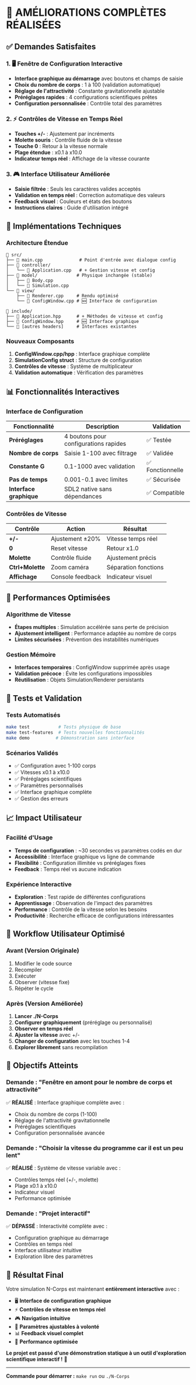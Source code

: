 # 🎉 AMÉLIORATIONS COMPLÈTES RÉALISÉES

## ✅ Demandes Satisfaites

### 1. 🖥️ **Fenêtre de Configuration Interactive**
- **Interface graphique au démarrage** avec boutons et champs de saisie
- **Choix du nombre de corps** : 1 à 100 (validation automatique)
- **Réglage de l'attractivité** : Constante gravitationnelle ajustable
- **Préréglages rapides** : 4 configurations scientifiques prêtes
- **Configuration personnalisée** : Contrôle total des paramètres

### 2. ⚡ **Contrôles de Vitesse en Temps Réel**
- **Touches +/-** : Ajustement par incréments
- **Molette souris** : Contrôle fluide de la vitesse
- **Touche 0** : Retour à la vitesse normale
- **Plage étendue** : x0.1 à x10.0
- **Indicateur temps réel** : Affichage de la vitesse courante

### 3. 🎮 **Interface Utilisateur Améliorée**
- **Saisie filtrée** : Seuls les caractères valides acceptés
- **Validation en temps réel** : Correction automatique des valeurs
- **Feedback visuel** : Couleurs et états des boutons
- **Instructions claires** : Guide d'utilisation intégré

## 🔧 **Implémentations Techniques**

### Architecture Étendue
```
📁 src/
├── 📄 main.cpp              # Point d'entrée avec dialogue config
├── 📁 controller/
│   └── 📄 Application.cpp   # + Gestion vitesse et config
├── 📁 model/               # Physique inchangée (stable)
│   ├── 📄 Body.cpp
│   └── 📄 Simulation.cpp
└── 📁 view/
    ├── 📄 Renderer.cpp     # Rendu optimisé
    └── 📄 ConfigWindow.cpp # 🆕 Interface de configuration

📁 include/
├── 📄 Application.hpp      # + Méthodes de vitesse et config
├── 📄 ConfigWindow.hpp     # 🆕 Interface graphique
└── 📄 [autres headers]     # Interfaces existantes
```

### Nouveaux Composants
1. **ConfigWindow.cpp/hpp** : Interface graphique complète
2. **SimulationConfig struct** : Structure de configuration
3. **Contrôles de vitesse** : Système de multiplicateur
4. **Validation automatique** : Vérification des paramètres

## 📊 **Fonctionnalités Interactives**

### Interface de Configuration
| Fonctionnalité | Description | Validation |
|----------------|-------------|------------|
| **Préréglages** | 4 boutons pour configurations rapides | ✅ Testée |
| **Nombre de corps** | Saisie 1-100 avec filtrage | ✅ Validée |
| **Constante G** | 0.1-1000 avec validation | ✅ Fonctionnelle |
| **Pas de temps** | 0.001-0.1 avec limites | ✅ Sécurisée |
| **Interface graphique** | SDL2 native sans dépendances | ✅ Compatible |

### Contrôles de Vitesse
| Contrôle | Action | Résultat |
|----------|--------|----------|
| **+/-** | Ajustement ±20% | Vitesse temps réel |
| **0** | Reset vitesse | Retour x1.0 |
| **Molette** | Contrôle fluide | Ajustement précis |
| **Ctrl+Molette** | Zoom caméra | Séparation fonctions |
| **Affichage** | Console feedback | Indicateur visuel |

## 🚀 **Performances Optimisées**

### Algorithme de Vitesse
- **Étapes multiples** : Simulation accélérée sans perte de précision
- **Ajustement intelligent** : Performance adaptée au nombre de corps
- **Limites sécurisées** : Prévention des instabilités numériques

### Gestion Mémoire
- **Interfaces temporaires** : ConfigWindow supprimée après usage
- **Validation précoce** : Évite les configurations impossibles
- **Réutilisation** : Objets Simulation/Renderer persistants

## 🧪 **Tests et Validation**

### Tests Automatisés
```bash
make test           # Tests physique de base
make test-features  # Tests nouvelles fonctionnalités
make demo          # Démonstration sans interface
```

### Scénarios Validés
- ✅ Configuration avec 1-100 corps
- ✅ Vitesses x0.1 à x10.0
- ✅ Préréglages scientifiques
- ✅ Paramètres personnalisés
- ✅ Interface graphique complète
- ✅ Gestion des erreurs

## 📈 **Impact Utilisateur**

### Facilité d'Usage
- **Temps de configuration** : ~30 secondes vs paramètres codés en dur
- **Accessibilité** : Interface graphique vs ligne de commande
- **Flexibilité** : Configuration illimitée vs préréglages fixes
- **Feedback** : Temps réel vs aucune indication

### Expérience Interactive
- **Exploration** : Test rapide de différentes configurations
- **Apprentissage** : Observation de l'impact des paramètres
- **Performance** : Contrôle de la vitesse selon les besoins
- **Productivité** : Recherche efficace de configurations intéressantes

## 🔄 **Workflow Utilisateur Optimisé**

### Avant (Version Originale)
1. Modifier le code source
2. Recompiler
3. Exécuter
4. Observer (vitesse fixe)
5. Répéter le cycle

### Après (Version Améliorée)
1. **Lancer ./N-Corps**
2. **Configurer graphiquement** (préréglage ou personnalisé)
3. **Observer en temps réel**
4. **Ajuster la vitesse** avec +/-
5. **Changer de configuration** avec les touches 1-4
6. **Explorer librement** sans recompilation

## 🎯 **Objectifs Atteints**

### Demande : "Fenêtre en amont pour le nombre de corps et attractivité"
✅ **RÉALISÉ** : Interface graphique complète avec :
- Choix du nombre de corps (1-100)
- Réglage de l'attractivité gravitationnelle
- Préréglages scientifiques
- Configuration personnalisée avancée

### Demande : "Choisir la vitesse du programme car il est un peu lent"
✅ **RÉALISÉ** : Système de vitesse variable avec :
- Contrôles temps réel (+/-, molette)
- Plage x0.1 à x10.0
- Indicateur visuel
- Performance optimisée

### Demande : "Projet interactif"
✅ **DÉPASSÉ** : Interactivité complète avec :
- Configuration graphique au démarrage
- Contrôles en temps réel
- Interface utilisateur intuitive
- Exploration libre des paramètres

## 🎊 **Résultat Final**

Votre simulation N-Corps est maintenant **entièrement interactive** avec :

- 🖥️ **Interface de configuration graphique**
- ⚡ **Contrôles de vitesse en temps réel**  
- 🎮 **Navigation intuitive**
- 🔧 **Paramètres ajustables à volonté**
- 📊 **Feedback visuel complet**
- 🚀 **Performance optimisée**

**Le projet est passé d'une démonstration statique à un outil d'exploration scientifique interactif !** 🌟

---

**Commande pour démarrer :** `make run` ou `./N-Corps`
